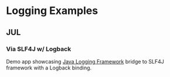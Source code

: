 # Logging Examples

## JUL

### Via SLF4J w/ Logback

Demo app showcasing [Java Logging Framework](../README.md)
bridge to SLF4J framework
with a Logback binding.
